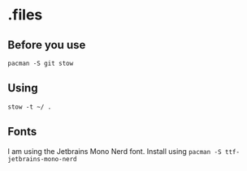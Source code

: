 # .files

## Before you use

```shell
pacman -S git stow
```

## Using

```shell
stow -t ~/ .
```

## Fonts

I am using the Jetbrains Mono Nerd font. Install using `pacman -S ttf-jetbrains-mono-nerd`
